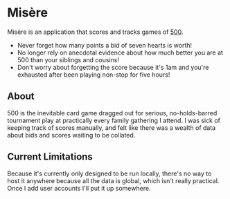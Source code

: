 Misère
======

Misère is an application that scores and tracks games of [500][1].

* Never forget how many points a bid of seven hearts is worth!
* No longer rely on anecdotal evidence about how much better you are at 500 than your siblings and cousins!
* Don't worry about forgetting the score because it's 1am and you're exhausted after been playing non-stop for five hours!

[1]: http://en.wikipedia.org/wiki/500_(card_game)

About
-----

500 is the inevitable card game dragged out for serious, no-holds-barred tournament play at practically every family gathering I attend. I was sick of keeping track of scores manually, and felt like there was a wealth of data about bids and scores waiting to be collated.

Current Limitations
-------------------

Because it's currently only designed to be run locally, there's no way to host it anywhere because all the data is global, which isn't really practical. Once I add user accounts I'll put it up somewhere.
